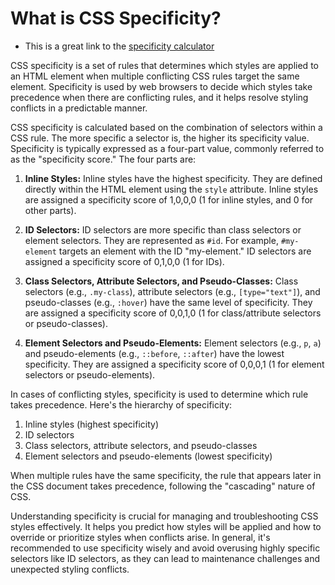# What is CSS Specificity?

- This is a great link to the [specificity calculator](https://specificity.keegan.st/)

CSS specificity is a set of rules that determines which styles are applied to an HTML element when multiple conflicting CSS rules target the same element. Specificity is used by web browsers to decide which styles take precedence when there are conflicting rules, and it helps resolve styling conflicts in a predictable manner.

CSS specificity is calculated based on the combination of selectors within a CSS rule. The more specific a selector is, the higher its specificity value. Specificity is typically expressed as a four-part value, commonly referred to as the "specificity score." The four parts are:

1. **Inline Styles:** Inline styles have the highest specificity. They are defined directly within the HTML element using the `style` attribute. Inline styles are assigned a specificity score of 1,0,0,0 (1 for inline styles, and 0 for other parts).

2. **ID Selectors:** ID selectors are more specific than class selectors or element selectors. They are represented as `#id`. For example, `#my-element` targets an element with the ID "my-element." ID selectors are assigned a specificity score of 0,1,0,0 (1 for IDs).

3. **Class Selectors, Attribute Selectors, and Pseudo-Classes:** Class selectors (e.g., `.my-class`), attribute selectors (e.g., `[type="text"]`), and pseudo-classes (e.g., `:hover`) have the same level of specificity. They are assigned a specificity score of 0,0,1,0 (1 for class/attribute selectors or pseudo-classes).

4. **Element Selectors and Pseudo-Elements:** Element selectors (e.g., `p`, `a`) and pseudo-elements (e.g., `::before`, `::after`) have the lowest specificity. They are assigned a specificity score of 0,0,0,1 (1 for element selectors or pseudo-elements).

In cases of conflicting styles, specificity is used to determine which rule takes precedence. Here's the hierarchy of specificity:

1. Inline styles (highest specificity)
2. ID selectors
3. Class selectors, attribute selectors, and pseudo-classes
4. Element selectors and pseudo-elements (lowest specificity)

When multiple rules have the same specificity, the rule that appears later in the CSS document takes precedence, following the "cascading" nature of CSS.

Understanding specificity is crucial for managing and troubleshooting CSS styles effectively. It helps you predict how styles will be applied and how to override or prioritize styles when conflicts arise. In general, it's recommended to use specificity wisely and avoid overusing highly specific selectors like ID selectors, as they can lead to maintenance challenges and unexpected styling conflicts.
